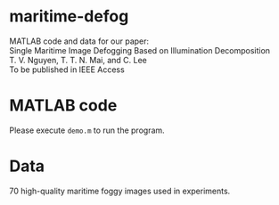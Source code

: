 # maritime-defog
MATLAB code and data for our paper:  
Single Maritime Image Defogging Based on Illumination Decomposition  
T. V. Nguyen, T. T. N. Mai, and C. Lee  
To be published in IEEE Access  

# MATLAB code
Please execute `demo.m` to run the program.

# Data
70 high-quality maritime foggy images used in experiments.

